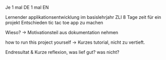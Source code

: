 Je 1 mal DE 1 mal EN

Lernender applikationsentwicklung im basislehrjahr ZLI
8 Tage zeit für ein projekt
Entschieden tic tac toe app zu machen

Wieso? -> Motivationsteil aus dokumentation nehmen

how to run this project yourself -> Kurzes tutorial, nicht zu vertieft.

Endresultat & Kurze reflexion, was lief gut? was nicht?
